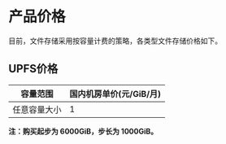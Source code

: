 



# 产品价格



目前，文件存储采用按容量计费的策略，各类型文件存储价格如下。


## UPFS价格

| 容量范围   | 国内机房单价(元/GiB/月) |        
| ------ |-----------------|
| 任意容量大小 | 1               |

**注：购买起步为 6000GiB，步长为 1000GiB。**
